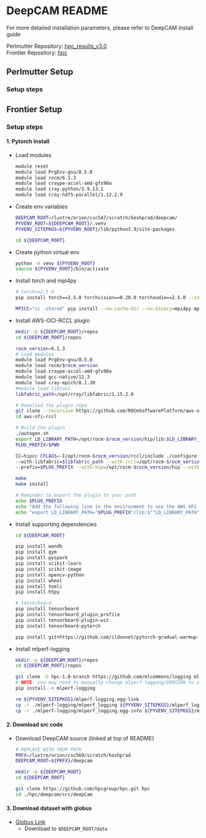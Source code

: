 # DeepCAM README
For more detailed installation parameters, please refer to DeepCAM install guide

Perlmutter Repository: [hpc_results_v3.0](https://github.com/hpcgroup/hpc_results_v3.0)  
Frontier Repository: [hpc](https://github.com/hpcgroup/hpc)


## Perlmutter Setup

### Setup steps

## Frontier Setup

### Setup steps

#### 1. Pytorch Install
- Load modules
    ```bash
    module reset
    module load PrgEnv-gnu/8.5.0
    module load rocm/6.1.3
    module load craype-accel-amd-gfx90a
    module load cray-python/3.9.13.1
    module load cray-hdf5-parallel/1.12.2.9
    ```
- Create env variables
    ```bash
    DEEPCAM_ROOT=/lustre/orion/csc547/scratch/keshprad/deepcam/
    PYVENV_ROOT=${DEEPCAM_ROOT}/.venv
    PYVENV_SITEPKGS=${PYVENV_ROOT}/lib/python3.9/site-packages

    cd ${DEEPCAM_ROOT}
    ```
- Create python virtual env
    ```bash
    python -m venv ${PYVENV_ROOT}
    source ${PYVENV_ROOT}/bin/activate
    ```
- Install torch and mpi4py
    ```bash
    # torch==2.5.0
    pip install torch==2.5.0 torchvision==0.20.0 torchaudio==2.5.0 --index-url https://download.pytorch.org/whl/rocm6.1

    MPICC="cc -shared" pip install --no-cache-dir --no-binary=mpi4py mpi4py
    ```
- Install AWS-OCI-RCCL plugin
    ```bash
    mkdir -p ${DEEPCAM_ROOT}/repos
    cd ${DEEPCAM_ROOT}/repos

    rocm_version=6.1.3
    # Load modules
    module load PrgEnv-gnu/8.5.0
    module load rocm/$rocm_version
    module load craype-accel-amd-gfx90a
    module load gcc-native/12.3
    module load cray-mpich/8.1.30
    #module load libtool
    libfabric_path=/opt/cray/libfabric/1.15.2.0

    # Download the plugin repo
    git clone --recursive https://github.com/ROCmSoftwarePlatform/aws-ofi-rccl
    cd aws-ofi-rccl

    # Build the plugin
    ./autogen.sh
    export LD_LIBRARY_PATH=/opt/rocm-$rocm_version/hip/lib:$LD_LIBRARY_PATH
    PLUG_PREFIX=$PWD

    CC=hipcc CFLAGS=-I/opt/rocm-$rocm_version/rccl/include ./configure \
    --with-libfabric=$libfabric_path --with-rccl=/opt/rocm-$rocm_version --enable-trace \
    --prefix=$PLUG_PREFIX --with-hip=/opt/rocm-$rocm_version/hip --with-mpi=$MPICH_DIR

    make
    make install

    # Reminder to export the plugin to your path
    echo $PLUG_PREFIX
    echo "Add the following line in the environment to use the AWS OFI RCCL plugin"
    echo "export LD_LIBRARY_PATH="$PLUG_PREFIX"/lib:$""LD_LIBRARY_PATH"
    ```
- Install supporting dependencies
    ```bash
    cd ${DEEPCAM_ROOT}

    pip install wandb
    pip install gym
    pip install pyspark
    pip install scikit-learn
    pip install scikit-image
    pip install opencv-python
    pip install wheel
    pip install tomli
    pip install h5py

    # tensorboard
    pip install tensorboard
    pip install tensorboard_plugin_profile
    pip install tensorboard-plugin-wit
    pip install tensorboard-pytorch

    pip install git+https://github.com/ildoonet/pytorch-gradual-warmup-lr.git
    ```
- Install mlperf-logging
    ```bash
    mkdir -p ${DEEPCAM_ROOT}/repos
    cd ${DEEPCAM_ROOT}/repos

    git clone -b hpc-1.0-branch https://github.com/mlcommons/logging mlperf-logging
    # NOTE: you may need to manually change mlperf-logging/VERSION to a valid version number (e.g. 1.0.0.rc2)
    pip install -e mlperf-logging

    rm ${PYVENV_SITEPKGS}/mlperf-logging.egg-link
    cp -r ./mlperf-logging/mlperf_logging ${PYVENV_SITEPKGS}/mlperf_logging
    cp -r ./mlperf-logging/mlperf_logging.egg-info ${PYVENV_SITEPKGS}/mlperf_logging.egg-info
    ```

#### 2. Download src code
- Download DeepCAM source (linked at top of README)
    ```bash
    # REPLACE WITH YOUR PATH
    PRFX=/lustre/orion/csc569/scratch/keshprad
    DEEPCAM_ROOT=${PRFX}/deepcam

    mkdir -p ${DEEPCAM_ROOT}
    cd ${DEEPCAM_ROOT}

    git clone https://github.com/hpcgroup/hpc.git hpc
    cd ./hpc/deepcam/src/deepCam
    ```

#### 3. Download dataset with globus
- [Globus Link](https://app.globus.org/file-manager?origin_id=0b226e2c-4de0-11ea-971a-021304b0cca7&origin_path=%2F)
    - Download to `$DEEPCAM_ROOT/data`